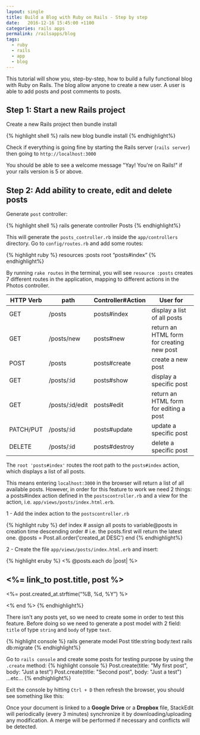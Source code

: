 ```yaml
---
layout: single
title: Build a Blog with Ruby on Rails - Step by step
date:   2016-12-16 15:45:00 +1100
categories: rails apps
permalink: /railsapps/blog
tags:
  - ruby
  - rails
  - app
  - blog
---
```

This tutorial will show you, step-by-step, how to build a fully functional blog with Ruby on Rails. The blog allow anyone to create a new user. A user is able to add posts and post comments to posts.

## Step 1: Start a new Rails project
Create a new Rails project then bundle install

{% highlight shell %}
rails new blog
bundle install
{% endhighlight%}

Check if everything is going fine by starting the Rails server (<code>rails server</code>) then going to `http://localhost:3000`

You should be able to see a welcome message "Yay! You're on Rails!" if your rails version is 5 or above.

## Step 2: Add ability to create, edit and delete posts

Generate `post` controller:

{% highlight shell %}
rails generate controller Posts
{% endhighlight%}

This will generate the `posts_controller.rb` inside the `app/controllers` directory.
Go to `config/routes.rb` and add some routes:

{% highlight ruby %}
resources :posts
root “posts#index”
{% endhighlight%}

By running `rake routes` in the terminal, you will see `resource :posts` creates 7 different routes in the application, mapping to different actions in the Photos controller.

| HTTP Verb     | path           | Controller#Action  | User for  |
| ------------- |-------------   | -----  | ---   |
| GET      		| /posts 		 | posts#index 		  | display a list of all posts |
| GET     		| /posts/new  	 | posts#new	 	  | return an HTML form for creating new post |
| POST 			| /posts      	 | posts#create  	  | create a new post |
| GET			|/posts/:id		 | posts#show		  | display a specific post |
| GET			|/posts/:id/edit | posts#edit 		  |	return an HTML form for editing a post|
| PATCH/PUT		|	/posts/:id   | posts#update       |	update a specific post|
| DELETE 		|	/posts/:id   | posts#destroy	  |	delete a specific post|

The `root 'posts#index'` routes the root path to the `posts#index` action, which displays a list of all posts.

This means entering `localhost:3000` in the browser will return a list of all available posts. However, in order for this feature to work we need 2 things: a posts#index action defined in the `postscontroller.rb` and a view for the action, i.e. `app/views/posts/index.html.erb`.

1 - Add the index action to the `postscontroller.rb`

{% highlight ruby %}
def index
    # assign all posts to variable@posts in creation time descending order
    # i.e. the posts.first will return the latest one.
    @posts = Post.all.order('created_at DESC')
end
{% endhighlight%}

2 - Create the file `app/views/posts/index.html.erb` and insert:

{% highlight eruby %}
    <% @posts.each do |post| %>
        <div class=”post_wrapper”>
            <h2 class=”title”><%= link_to post.title, post %> </h2>
            <p class=”date”><%= post.created_at.strftime(“%B, %d, %Y”) %> </p>
        </div>
    <% end %>
{% endhighlight%}

There isn't any posts yet, so we need to create some in order to test this feature. Before doing so we need to generate a post model with 2 field: `title` of type `string` and `body` of type `text`.

{% highlight console %}
rails generate model Post title:string body:text
rails db:migrate
{% endhighlight%}

Go to `rails console` and create some posts for testing purpose by using the `.create` method:
{% highlight console %}
Post.create(title: "My first post", body: "Just a test")
Post.create(title: "Second post", body: "Just a test")
...etc...
{% endhighlight%}

Exit the console by hitting `Ctrl + D` then refresh the browser, you should see something like this:

Once your document is linked to a <i class="icon-provider-gdrive"></i> **Google Drive** or a <i class="icon-provider-dropbox"></i> **Dropbox** file, StackEdit will periodically (every 3 minutes) synchronize it by downloading/uploading any modification. A merge will be performed if necessary and conflicts will be detected.






